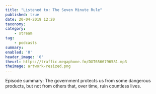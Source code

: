 ```yaml
---
title: "Listened to: The Seven Minute Rule"
published: true
date: 20-04-2019 12:20
taxonomy:
category:
	- stream
tag:
	- podcasts
summary:
enabled: '0'
header_image: '0'
theurl: https://traffic.megaphone.fm/DGT6566796581.mp3
theimage: artwork-resized.png
--- 
```

Episode summary: The government protects us from some dangerous products, but not from others that, over time, ruin countless lives.

